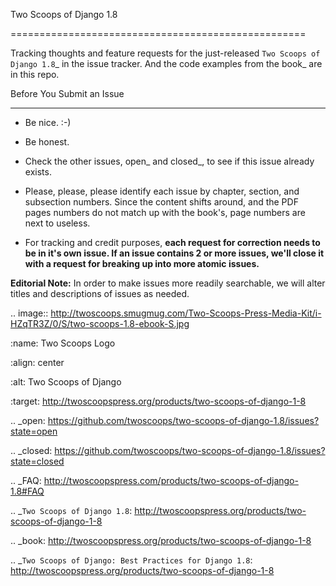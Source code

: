 Two Scoops of Django 1.8
===================================================

Tracking thoughts and feature requests for the just-released `Two Scoops of Django 1.8`_ in the issue tracker. And the code examples from the book_ are in this repo.

Before You Submit an Issue
----------------------------

* Be nice. :-)
* Be honest.
* Check the other issues, open_ and closed_, to see if this issue already exists.
* Please, please, please identify each issue by chapter, section, and subsection numbers. Since the content shifts around, and the PDF pages numbers do not match up with the book's, page numbers are next to useless.
* For tracking and credit purposes, **each request for correction needs to be in it's own issue. If an issue contains 2 or more issues, we'll close it with a request for breaking up into more atomic issues.**

**Editorial Note:** In order to make issues more readily searchable, we will alter titles and descriptions of issues as needed.

.. image:: http://twoscoops.smugmug.com/Two-Scoops-Press-Media-Kit/i-HZqTR3Z/0/S/two-scoops-1.8-ebook-S.jpg
   :name: Two Scoops Logo
   :align: center
   :alt: Two Scoops of Django
   :target: http://twoscoopspress.org/products/two-scoops-of-django-1-8

.. _open: https://github.com/twoscoops/two-scoops-of-django-1.8/issues?state=open
.. _closed: https://github.com/twoscoops/two-scoops-of-django-1.8/issues?state=closed
.. _FAQ: http://twoscoopspress.com/products/two-scoops-of-django-1.8#FAQ


.. _`Two Scoops of Django 1.8`: http://twoscoopspress.org/products/two-scoops-of-django-1-8
.. _book: http://twoscoopspress.org/products/two-scoops-of-django-1-8


.. _`Two Scoops of Django: Best Practices for Django 1.8`: http://twoscoopspress.org/products/two-scoops-of-django-1-8
